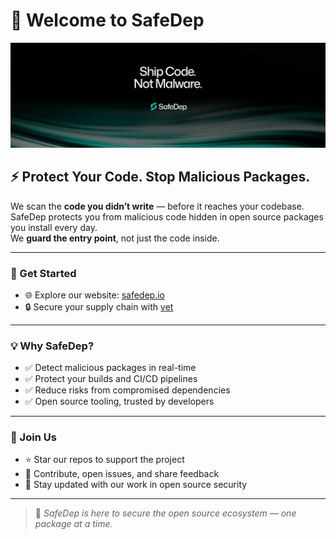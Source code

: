 # 👋 Welcome to SafeDep

![SafeDep Banner](../assets/banner.png)

## ⚡️ Protect Your Code. Stop Malicious Packages.

We scan the **code you didn’t write** — before it reaches your codebase.  
SafeDep protects you from malicious code hidden in open source packages you install every day.  
We **guard the entry point**, not just the code inside.  


---

### 🚀 Get Started

- 🌐 Explore our website: [safedep.io](https://safedep.io)  
- 🔒 Secure your supply chain with [vet](https://github.com/safedep/vet)  

---

### 💡 Why SafeDep?

- ✅ Detect malicious packages in real-time  
- ✅ Protect your builds and CI/CD pipelines  
- ✅ Reduce risks from compromised dependencies  
- ✅ Open source tooling, trusted by developers  

---

### 🤝 Join Us

- ⭐ Star our repos to support the project  
- 🐛 Contribute, open issues, and share feedback  
- 📢 Stay updated with our work in open source security  

---

> 📝 *SafeDep is here to secure the open source ecosystem — one package at a time.*
